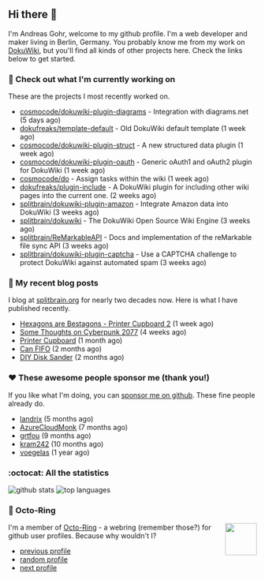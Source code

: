 ## Hi there :wave:

I'm Andreas Gohr, welcome to my github profile. I'm a web developer and maker living in Berlin, Germany. You probably know me from my work on [DokuWiki](https://github.com/splitbrain/dokuwiki), but you'll find all kinds of other projects here. Check the links below to get started.

### :hammer: Check out what I'm currently working on

These are the projects I most recently worked on.


- [cosmocode/dokuwiki-plugin-diagrams](https://github.com/cosmocode/dokuwiki-plugin-diagrams) - Integration with diagrams.net (5 days ago)
- [dokufreaks/template-default](https://github.com/dokufreaks/template-default) - Old DokuWiki default template (1 week ago)
- [cosmocode/dokuwiki-plugin-struct](https://github.com/cosmocode/dokuwiki-plugin-struct) - A new structured data plugin (1 week ago)
- [cosmocode/dokuwiki-plugin-oauth](https://github.com/cosmocode/dokuwiki-plugin-oauth) - Generic oAuth1 and oAuth2 plugin for DokuWiki (1 week ago)
- [cosmocode/do](https://github.com/cosmocode/do) - Assign tasks within the wiki (1 week ago)
- [dokufreaks/plugin-include](https://github.com/dokufreaks/plugin-include) - A DokuWiki plugin for including other wiki pages into the current one. (2 weeks ago)
- [splitbrain/dokuwiki-plugin-amazon](https://github.com/splitbrain/dokuwiki-plugin-amazon) - Integrate Amazon data into DokuWiki (3 weeks ago)
- [splitbrain/dokuwiki](https://github.com/splitbrain/dokuwiki) - The DokuWiki Open Source Wiki Engine (3 weeks ago)
- [splitbrain/ReMarkableAPI](https://github.com/splitbrain/ReMarkableAPI) - Docs and implementation of the reMarkable file sync API (3 weeks ago)
- [splitbrain/dokuwiki-plugin-captcha](https://github.com/splitbrain/dokuwiki-plugin-captcha) - Use a CAPTCHA challenge to protect DokuWiki against automated spam (3 weeks ago)

### :scroll: My recent blog posts

I blog at [splitbrain.org](https://www.splitbrain.org) for nearly two decades now. Here is what I have published recently.


- [Hexagons are Bestagons - Printer Cupboard 2](https://www.splitbrain.org/blog/2021-03/21-hexagons_are_bestagons_printer_cupboard_2) (1 week ago)
- [Some Thoughts on Cyberpunk 2077](https://www.splitbrain.org/blog/2021-02/27-thoughts_on_cyberpunk_2077) (4 weeks ago)
- [Printer Cupboard](https://www.splitbrain.org/blog/2021-02/24-printer_cupboard) (1 month ago)
- [Can FIFO](https://www.splitbrain.org/blog/2021-01/22-can_fifo) (2 months ago)
- [DIY Disk Sander](https://www.splitbrain.org/blog/2021-01/03-diy_disk_sander) (2 months ago)

### :hearts:️ These awesome people sponsor me (thank you!)

If you like what I'm doing, you can [sponsor me on github](https://github.com/sponsors/splitbrain). These fine people already do.


- [landrix](https://github.com/landrix) (5 months ago)
- [AzureCloudMonk](https://github.com/AzureCloudMonk) (7 months ago)
- [grtfou](https://github.com/grtfou) (9 months ago)
- [kram242](https://github.com/kram242) (10 months ago)
- [voegelas](https://github.com/voegelas) (1 year ago)

### :octocat: All the statistics

 ![github stats](https://github-readme-stats.vercel.app/api?username=splitbrain&show_icons=true&hide_title=true)
![top languages](https://github-readme-stats.vercel.app/api/top-langs/?username=splitbrain&layout=compact)


### :octopus: Octo-Ring

<img width="64" height="65" src="https://octo-ring.com/static/img/octo.png" align="right" alt="">

I'm a member of [Octo-Ring](https://octo-ring.com/) - a webring (remember those?) for github user profiles. Because why wouldn't I? 

* [previous profile](https://octo-ring.com/p/splitbrain/prev)
* [random profile](https://octo-ring.com/p/splitbrain/random)
* [next profile](https://octo-ring.com/p/splitbrain/next)

